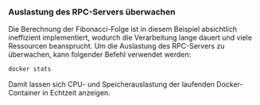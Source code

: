 ### Auslastung des RPC-Servers überwachen

Die Berechnung der Fibonacci-Folge ist in diesem Beispiel absichtlich ineffizient implementiert, wodurch die Verarbeitung lange dauert und viele Ressourcen beansprucht. Um die Auslastung des RPC-Servers zu überwachen, kann folgender Befehl verwendet werden:

```bash
docker stats
```

Damit lassen sich CPU- und Speicherauslastung der laufenden Docker-Container in Echtzeit anzeigen.